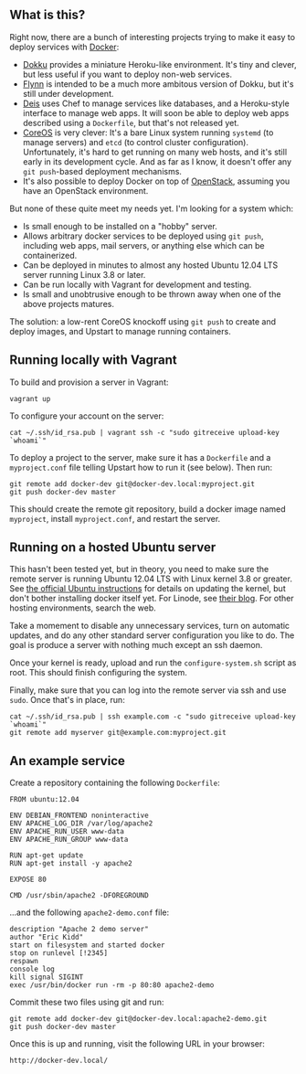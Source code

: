 ## What is this?

Right now, there are a bunch of interesting projects trying to make it easy
to deploy services with [Docker][]:

* [Dokku][] provides a miniature Heroku-like environment.  It's tiny and
  clever, but less useful if you want to deploy non-web services.
* [Flynn][] is intended to be a much more ambitous version of Dokku, but it's
  still under development.
* [Deis][] uses Chef to manage services like databases, and a Heroku-style
  interface to manage web apps.  It will soon be able to deploy web apps
  described using a `Dockerfile`, but that's not released yet.
* [CoreOS][] is very clever: It's a bare Linux system running `systemd` (to
  manage servers) and `etcd` (to control cluster configuration).
  Unfortunately, it's hard to get running on many web hosts, and it's still
  early in its development cycle.  And as far as I know, it doesn't offer
  any `git push`-based deployment mechanisms.
* It's also possible to deploy Docker on top of [OpenStack][], assuming
  you have an OpenStack environment.

But none of these quite meet my needs yet.  I'm looking for a system which:

* Is small enough to be installed on a "hobby" server.
* Allows arbitrary docker services to be deployed using `git push`,
  including web apps, mail servers, or anything else which can be
  containerized.
* Can be deployed in minutes to almost any hosted Ubuntu 12.04 LTS server
  running Linux 3.8 or later.
* Can be run locally with Vagrant for development and testing.
* Is small and unobtrusive enough to be thrown away when one of the above
  projects matures.

The solution: a low-rent CoreOS knockoff using `git push` to create and
deploy images, and Upstart to manage running containers.

[Docker]: http://www.docker.io/
[Dokku]: https://github.com/progrium/dokku
[Flynn]: https://flynn.io/
[Deis]: http://deis.io/
[CoreOS]: https://coreos.com/
[OpenStack]: https://wiki.openstack.org/wiki/Docker

## Running locally with Vagrant

To build and provision a server in Vagrant:

    vagrant up

To configure your account on the server:

    cat ~/.ssh/id_rsa.pub | vagrant ssh -c "sudo gitreceive upload-key `whoami`"

To deploy a project to the server, make sure it has a `Dockerfile` and a
`myproject.conf` file telling Upstart how to run it (see below).  Then run:

    git remote add docker-dev git@docker-dev.local:myproject.git
    git push docker-dev master

This should create the remote git repository, build a docker image named
`myproject`, install `myproject.conf`, and restart the server.

## Running on a hosted Ubuntu server

This hasn't been tested yet, but in theory, you need to make sure the
remote server is running Ubuntu 12.04 LTS with Linux kernel 3.8 or greater.
See [the official Ubuntu instructions][ubuntu] for details on updating the
kernel, but don't bother installing docker itself yet.  For Linode, see
[their blog][linode].  For other hosting environments, search the web.

Take a momement to disable any unnecessary services, turn on automatic
updates, and do any other standard server configuration you like to do.
The goal is produce a server with nothing much except an ssh daemon.

Once your kernel is ready, upload and run the `configure-system.sh` script
as root.  This should finish configuring the system.

Finally, make sure that you can log into the remote server via ssh and use
`sudo`.  Once that's in place, run:

    cat ~/.ssh/id_rsa.pub | ssh example.com -c "sudo gitreceive upload-key `whoami`"
    git remote add myserver git@example.com:myproject.git

[ubuntu]: http://docs.docker.io/en/latest/installation/ubuntulinux/
[linode]: https://blog.linode.com/2014/01/03/docker-on-linode/

## An example service

Create a repository containing the following `Dockerfile`:

    FROM ubuntu:12.04
    
    ENV DEBIAN_FRONTEND noninteractive
    ENV APACHE_LOG_DIR /var/log/apache2
    ENV APACHE_RUN_USER www-data
    ENV APACHE_RUN_GROUP www-data
    
    RUN apt-get update
    RUN apt-get install -y apache2
    
    EXPOSE 80
    
    CMD /usr/sbin/apache2 -DFOREGROUND

...and the following `apache2-demo.conf` file:

    description "Apache 2 demo server"
    author "Eric Kidd"
    start on filesystem and started docker
    stop on runlevel [!2345]
    respawn
    console log
    kill signal SIGINT
    exec /usr/bin/docker run -rm -p 80:80 apache2-demo

Commit these two files using git and run:

    git remote add docker-dev git@docker-dev.local:apache2-demo.git
    git push docker-dev master

Once this is up and running, visit the following URL in your browser:

    http://docker-dev.local/

